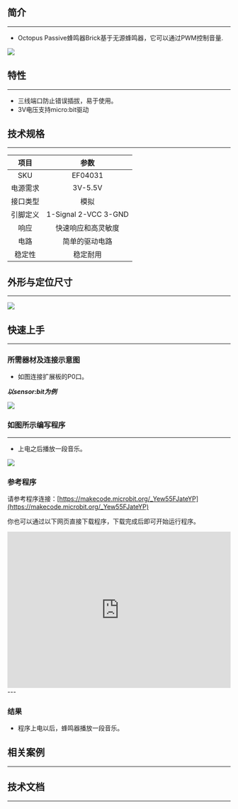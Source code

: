 ## 简介
---
- Octopus Passive蜂鸣器Brick基于无源蜂鸣器，它可以通过PWM控制音量.

 ![](https://i.imgur.com/0G3EEXg.jpg)

## 特性
---
- 三线端口防止错误插拔，易于使用。
- 3V电压支持micro:bit驱动

## 技术规格
---
项目 | 参数 
:-: | :-: 
SKU|EF04031
电源需求|3V-5.5V
接口类型|模拟
引脚定义|1-Signal 2-VCC 3-GND
响应|快速响应和高灵敏度
电路|简单的驱动电路
稳定性|稳定耐用

## 外形与定位尺寸
---

![](https://i.imgur.com/bsmWrzk.jpg)

## 快速上手
---

### 所需器材及连接示意图
- 如图连接扩展板的P0口。

***以sensor:bit为例***

 ![](https://i.imgur.com/wqD4VuO.png)

### 如图所示编写程序
---
- 上电之后播放一段音乐。

 ![](https://i.imgur.com/KjnioxB.png)

### 参考程序

请参考程序连接：[https://makecode.microbit.org/_Yew55FJateYP](https://makecode.microbit.org/_Yew55FJateYP)

你也可以通过以下网页直接下载程序，下载完成后即可开始运行程序。

<div style="position:relative;height:0;padding-bottom:70%;overflow:hidden;"><iframe style="position:absolute;top:0;left:0;width:100%;height:100%;" src="https://makecode.microbit.org/#pub:_Yew55FJateYP" frameborder="0" sandbox="allow-popups allow-forms allow-scripts allow-same-origin"></iframe></div>  
---

### 结果
- 程序上电以后，蜂鸣器播放一段音乐。

## 相关案例
---

## 技术文档
---
